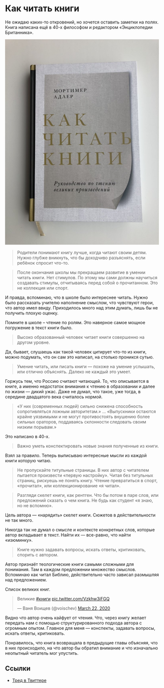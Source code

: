 # Как читать книги

Не ожидаю каких-то откровений, но хочется оставить заметки на полях. Книга написана ещё в 40-х философом и редактором «Энциклопедии Британника».

![Как читать книги](kak-chitat-knigi.jpg)

> Родители понимают книгу лучше, когда читают своим детям. Нужно глубже вникнуть, что бы доходчиво разъяснять, если ребёнок спросит что-то.

> После окончания школы мы прекращаем развитие в умении читать книги. Нет стимулов. По этому мы сами должны научиться создавать стимулы, отчитываясь перед собой о прочитанном. Это не коллекция или спорт.

И правда, вспоминаю, что в школе было интереснее читать. Нужно было рассказать учителю наполнение смыслом, что чувствуют герои, что автор имел ввиду. Приходилось много над этим думать, лишь бы не получить плохую оценку.

Помните в школе – чтение по ролям. Это наверное самое мощное погружение в текст книги было.

> Высоко образованный человек читает книги совершенно на другом уровне.

Да, бывает, слушаешь как такой человек цитирует что-то из книги, можно подумать, что он сам это написал, на столько проникся сутью.

> Умение читать, или писать книги — похоже на умение услышать, или отлично объяснять. Далеко не каждый это умеет.

Горжусь тем, что Россию считают читающей. То, что описывается в книге, а именно недостаток внимания к чтению в образовании и далее по жизни — дикий ужас. Даже не думал, что такое, уже тогда, в середине двадцатого века считалось нормой.

> «У них (современных людей) сильно снижена способность сопротивляться ложным авторитетам.» ... «Выпускники остаются крайне уязвимыми и не могут противостоять внушению более сильных ораторов, поддаваясь склонности следовать своим низким порывам.»

Это написано в 40-х.

> Важно уметь конспектировать новые знания полученные из книги.

Взял за правило. Теперь выписываю интересные мысли из каждой книги которую читаю.

> Не пропускайте титульные страницы. В них автор с читателем пытается произвести «первую настройку». Читая без титульных страниц, рискуешь не понять книгу. Чтение превратиться в спорт, «прочитал», или коллекционирование «я читал».

> Разгляди скелет книги, как рентген. Что бы потом в паре слов, или предложений сказать о чем книга. Не будь как студент «я знаю, но не вспомню».

Цель автора — «нарядить» скелет книги. Сюжетов в действительности не так много.

Никогда так не думал о смысле и контексте конкретных слов, которые автор вкладывает в текст. Найти их — все-равно, что найти «изюминку».

> Книге нужно задавать вопросы, искать ответы, критиковать, спорить с автором.

Автор признаёт теологические книги самыми сложными для понимания. Там в каждом предложении множество смыслов.
Вспоминаю как читал Библию, действительно часто зависал размышляя над предложением.

Список великих книг.

<blockquote class="twitter-tweet"><p lang="ru" dir="ltr">Великие <a href="https://twitter.com/hashtag/%D0%BA%D0%BD%D0%B8%D0%B3%D0%B8?src=hash&amp;ref_src=twsrc%5Etfw">#книги</a> <a href="https://t.co/Vzkhw3iFGQ">pic.twitter.com/Vzkhw3iFGQ</a></p>&mdash; Ваня Воищев (@voischev) <a href="https://twitter.com/voischev/status/1241799828725805056?ref_src=twsrc%5Etfw">March 22, 2020</a></blockquote> <script async src="https://platform.twitter.com/widgets.js" charset="utf-8"></script>

Видно что автор очень кайфует от чтения. Что, через книгу желает передать нам с помощью структурированного подхода автора с огромным опытом. Главное для меня — конспекты, задавать вопросы, искать ответы, критиковать.

Понравилось, что книга возвращала в предыдущие главы объясняя, что в них происходило, на что автор бы обратил внимание и что изначально неопытный читатель мог упустить.

## Ссылки

* [Тред в Твиттере](https://twitter.com/voischev/status/1222810086621491200)

